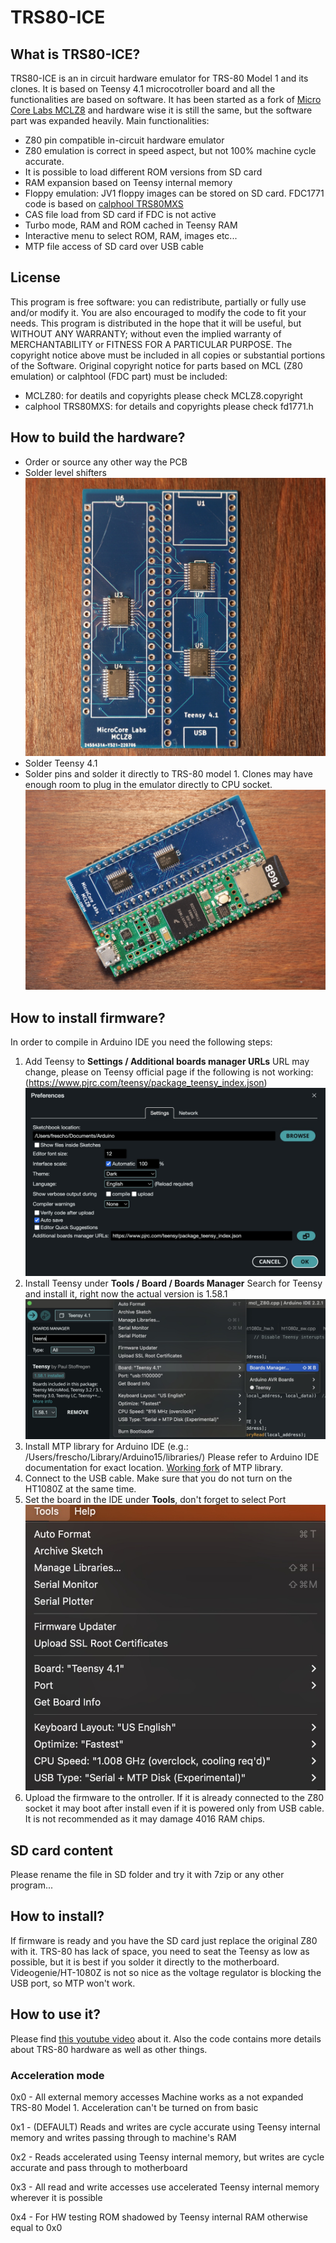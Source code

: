 # TRS80-ICE

## What is TRS80-ICE?

TRS80-ICE is an in circuit hardware emulator for TRS-80 Model 1 and its clones. It is based on Teensy 4.1 microcotroller board and all the functionalities are based on software. It has been started as a fork of [Micro Core Labs MCLZ8](https://github.com/MicroCoreLabs/Projects/tree/master/MCLZ8) and hardware wise it is still the same, but the software part was expanded heavily. Main functionalities:

- Z80 pin compatible in-circuit hardware emulator
- Z80 emulation is correct in speed aspect, but not 100% machine cycle accurate.
- It is possible to load different ROM versions from SD card
- RAM expansion based on Teensy internal memory
- Floppy emulation: JV1 floppy images can be stored on SD card. FDC1771 code is based on [calphool TRS80MXS](https://github.com/calphool/TRS80MXS)
- CAS file load from SD card if FDC is not active
- Turbo mode, RAM and ROM cached in Teensy RAM
- Interactive menu to select ROM, RAM, images etc...
- MTP file access of SD card over USB cable


## License

This program is free software: you can redistribute, partially or fully use and/or modify it. You are also encouraged to modify the code to fit your needs.
This program is distributed in the hope that it will be useful, but WITHOUT ANY WARRANTY; without even the implied warranty of MERCHANTABILITY or FITNESS FOR A PARTICULAR PURPOSE. 
The copyright notice above must be included in all copies or substantial portions of the Software.
Original copyright notice for parts based on MCL (Z80 emulation) or calphtool (FDC part) must be included:

 - MCLZ80: for deatils and copyrights please check MCLZ8.copyright
 - calphool TRS80MXS: for details and copyrights please check fd1771.h


## How to build the hardware?

- Order or source any other way the PCB
- Solder level shifters
  ![MCL board with level shifters](https://github.com/frescho/TRS80-ICE/blob/main/pictures/TRS80_ICE_board.jpg)
- Solder Teensy 4.1
- Solder pins and solder it directly to TRS-80 model 1. Clones may have enough room to plug in the emulator directly to CPU socket.
   ![MCL board ready to use](https://github.com/frescho/TRS80-ICE/blob/main/pictures/TRS80_ICE.jpg)


## How to install firmware?

In order to compile in Arduino IDE you need the following steps:

1. Add Teensy to **Settings / Additional boards manager URLs** URL may change, please on Teensy official page if the following is not working:  (https://www.pjrc.com/teensy/package_teensy_index.json)
   ![Additional board](https://github.com/frescho/TRS80-ICE/blob/main/pictures/arduino_IDE_additional_board.jpg)
2. Install Teensy under **Tools / Board / Boards Manager** Search for Teensy and install it, right now the actual version is 1.58.1
   ![Additional board](https://github.com/frescho/TRS80-ICE/blob/main/pictures/arduino_IDE_board_manager.jpg)
4. Install MTP library for Arduino IDE (e.g.: /Users/frescho/Library/Arduino15/libraries/) Please refer to Arduino IDE documentation for exact location. [Working fork](https://github.com/frescho/MTP_t4/tree/master) of MTP library.
5. Connect to the USB cable. Make sure that you do not turn on the HT1080Z at the same time.
6. Set the board in the IDE under **Tools**, don't forget to select Port
   ![Teensy settings](https://github.com/frescho/TRS80-ICE/blob/main/pictures/arduino_IDE_Teensy_settings.jpg)
8. Upload the firmware to the ontroller. If it is already connected to the Z80 socket it may boot after install even if it is powered only from USB cable. It is not recommended as it may damage 4016 RAM chips.

## SD card content

Please rename the file in SD folder and try it with 7zip or any other program...

## How to install?

If firmware is ready and you have the SD card just replace the original Z80 with it. TRS-80 has lack of space, you need to seat the Teensy as low as possible, but it is best if you solder it directly to the motherboard. Videogenie/HT-1080Z is not so nice as the voltage regulator is blocking the USB port, so MTP won't work. 

## How to use it?

Please find [this youtube video](https://youtu.be/LCopyd4x9qo) about it. Also the code contains more details about TRS-80 hardware as well as other things. 

### Acceleration mode
 
   0x0 - All external memory accesses Machine works as a not expanded TRS-80 Model 1. Acceleration can't be turned on from basic

   0x1 - (DEFAULT) Reads and writes are cycle accurate using Teensy internal memory and writes passing through to machine's RAM

   0x2 - Reads accelerated using Teensy internal memory, but writes are cycle accurate and pass through to motherboard

   0x3 - All read and write accesses use accelerated Teensy internal memory wherever it is possible

   0x4 - For HW testing ROM shadowed by Teensy internal RAM otherwise equal to 0x0
